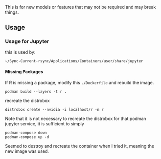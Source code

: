 This is for new models or features that may not be required and may break things.

## Usage

### Usage for Jupyter

this is used by:

```
~/Sync-Current-rsync/Applications/Containers/user/share/jupyter
```


#### Missing Packages

If R is missing a package, modify this `./Dockerfile` and rebuild the image.

```
podman build --layers -t r .
```

recreate the distrobox

```
distrobox create --nvidia -i localhost/r -n r
```

Note that it is not necessary to recreate the distrobox for that podman jupyter service, it is sufficient to simply


```
podman-compose down
podman-compose up -d
```

Seemed to destroy and recreate the container when I tried it, meaning the new image was used.
